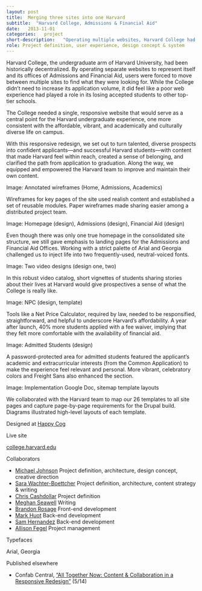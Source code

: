 ```yaml
---
layout: post
title:  Merging three sites into one Harvard
subtitle:  "Harvard College, Admissions & Financial Aid"
date:   2013-11-01
categories:   project
short-description:   "Operating multiple websites, Harvard College had created a confusing, fragmented, and duplicative digital experience. To break down internal silos, the undergraduate school needed a single, student-centered destination that put content first."
role: Project definition, user experience, design concept & system
---
```


Harvard College, the undergraduate arm of Harvard University, had been historically decentralized. By operating separate websites to represent itself and its offices of Admissions and Financial Aid, users were forced to move between multiple sites to find what they were looking for. While the College didn’t need to increase its application volume, it did feel like a poor web experience had played a role in its losing accepted students to other top-tier schools.

The College needed a single, responsive website that would serve as a central point for the Harvard undergraduate experience, one more consistent with the affordable, vibrant, and academically and culturally diverse life on campus.

With this responsive redesign, we set out to turn talented, diverse prospects into confident applicants—and successful Harvard students—with content that made Harvard feel within reach, created a sense of belonging, and clarified the path from application to graduation. Along the way, we equipped and empowered the Harvard team to improve and maintain their own content.

Image: Annotated wireframes (Home, Admissions, Academics)

<p class="caption">Wireframes for key pages of the site used realish content and established a set of reusable modules. Paper wireframes made sharing easier among a distributed project team.</p>

Image: Homepage (design), Admissions (design), Financial Aid (design)

<p class="caption">Even though there was only one true homepage in the consolidated site structure, we still gave emphasis to landing pages for the Admissions and Financial Aid Offices. Working with a strict palette of Arial and Georgia challenged us to inject life into two frequently-used, neutral-voiced fonts.</p>

Image: Two video designs (design one, two)

<p class="caption">In this robust video catalog, short vignettes of students sharing stories about their lives at Harvard would give prospectives a sense of what the College is really like.</p>

Image: NPC (design, template)

<p class="caption">Tools like a Net Price Calculator, required by law, needed to be responsified, straightforward, and helpful to underscore Harvard’s affordability. A year after launch, 40% more students applied with a fee waiver, implying that they felt more comfortable with the availability of financial aid.</p>

Image: Admitted Students (design)

<p class="caption">A password-protected area for admitted students featured the applicant’s academic and extracurricular interests (from the Common Application) to make the experience feel relevant and personal. More vibrant, celebratory colors and Freight Sans also enhanced the section.</p>

Image: Implementation Google Doc, sitemap template layouts

<p class="caption">We collaborated with the Harvard team to map our 26 templates to all site pages and capture page-by-page requirements for the Drupal build. Diagrams illustrated high-level layouts of each template.</p>

<div class="project-credits spacing-m">
  <p class="sans-s-bold post-meta-source">Designed at <a href="http://happycog.com/">Happy Cog</a></p>
  <div>
    <p class="sans-xs-bold-all-caps">Live site</p>
    <p class="sans-s"><a href="http://college.harvard.edu/">college.harvard.edu</a></p>
  </div>
  <div class="collaborators">
    <p class="sans-xs-bold-all-caps">Collaborators</p>
    <ul class="spacing-xxs">
      <li class="sans-s-italic"><a class="sans-s-bold" href="http://mleland.com/">Michael Johnson</a> Project definition, architecture, design concept, creative direction</li>
      <li class="sans-s-italic"><a class="sans-s-bold" href="https://www.sarawb.com/">Sara Wachter-Boettcher</a> Project definition, architecture, content strategy &amp; writing</li>
      <li class="sans-s-italic"><a class="sans-s-bold" href="http://www.chriscashdollar.com/">Chris Cashdollar</a> Project definition</li>
      <li class="sans-s-italic"><a class="sans-s-bold" href="http://meghanseawell.com/">Meghan Seawell</a> Writing</li>
      <li class="sans-s-italic"><a class="sans-s-bold" href="http://brandonrosage.com/">Brandon Rosage</a> Front-end development</li>
      <li class="sans-s-italic"><a class="sans-s-bold" href="https://twitter.com/markhuot">Mark Huot</a> Back-end development</li>
      <li class="sans-s-italic"><a class="sans-s-bold" href="http://samhernandez.me/">Sam Hernandez</a> Back-end development</li>
      <li class="sans-s-italic"><a class="sans-s-bold" href="https://twitter.com/allisin/">Allison Fegel</a> Project management</li>
    </ul>
  </div>
  <div>
    <p class="sans-xs-bold-all-caps">Typefaces</p>
    <p class="sans-s">Arial, Georgia</p>
  </div>
  <div>
    <p class="sans-xs-bold-all-caps">Published elsewhere</p>
    <ul>
      <li>Confab Central, <a href="http://www.slideshare.net/Saraboettcher/all-together-now-content-collaboration-in-a-responsive-redesign">“All Together Now: Content & Collaboration in a Responsive Redesign”</a> (5/14)</li>
    </ul>
  </div>
</div>
